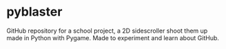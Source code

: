 # pyblaster
GitHub repository for a school project, a 2D sidescroller shoot them up made in Python with Pygame. Made to experiment and learn about GitHub.
